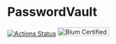 # PasswordVault

[![Actions Status](https://github.com/k-chromatic/PasswordVault/workflows/Java%20CI/badge.svg)](https://github.com/k-chromatic/PasswordVault) <img src="https://drive.google.com/uc?export=view&id=1zcTGj1bgZ0YICvX6mxjUm7dgAmsXRlbF" alt="Blum Certified" height="20" width="118">

